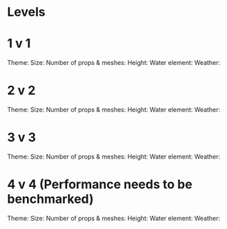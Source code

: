# Levels

# 1 v 1

Theme:
Size:
Number of props & meshes:
Height:
Water element:
Weather:

# 2 v 2

Theme:
Size:
Number of props & meshes:
Height:
Water element:
Weather:

# 3 v 3

Theme:
Size:
Number of props & meshes:
Height:
Water element:
Weather:

# 4 v 4 (Performance needs to be benchmarked)

Theme:
Size:
Number of props & meshes:
Height:
Water element:
Weather:
